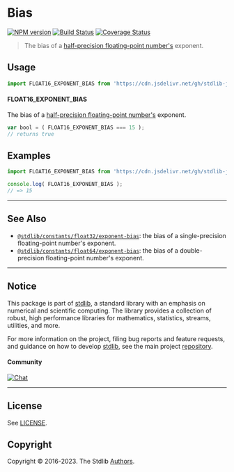 <!--

@license Apache-2.0

Copyright (c) 2018 The Stdlib Authors.

Licensed under the Apache License, Version 2.0 (the "License");
you may not use this file except in compliance with the License.
You may obtain a copy of the License at

   http://www.apache.org/licenses/LICENSE-2.0

Unless required by applicable law or agreed to in writing, software
distributed under the License is distributed on an "AS IS" BASIS,
WITHOUT WARRANTIES OR CONDITIONS OF ANY KIND, either express or implied.
See the License for the specific language governing permissions and
limitations under the License.

-->

# Bias

[![NPM version][npm-image]][npm-url] [![Build Status][test-image]][test-url] [![Coverage Status][coverage-image]][coverage-url] <!-- [![dependencies][dependencies-image]][dependencies-url] -->

> The bias of a [half-precision floating-point number's][half-precision-floating-point-format] exponent.



<section class="usage">

## Usage

```javascript
import FLOAT16_EXPONENT_BIAS from 'https://cdn.jsdelivr.net/gh/stdlib-js/constants-float16-exponent-bias@deno/mod.js';
```

#### FLOAT16_EXPONENT_BIAS

The bias of a [half-precision floating-point number's][half-precision-floating-point-format] exponent.

```javascript
var bool = ( FLOAT16_EXPONENT_BIAS === 15 );
// returns true
```

</section>

<!-- /.usage -->

<section class="examples">

## Examples

<!-- TODO: better example -->

<!-- eslint no-undef: "error" -->

```javascript
import FLOAT16_EXPONENT_BIAS from 'https://cdn.jsdelivr.net/gh/stdlib-js/constants-float16-exponent-bias@deno/mod.js';

console.log( FLOAT16_EXPONENT_BIAS );
// => 15
```

</section>

<!-- /.examples -->

<!-- Section for related `stdlib` packages. Do not manually edit this section, as it is automatically populated. -->

<section class="related">

* * *

## See Also

-   <span class="package-name">[`@stdlib/constants/float32/exponent-bias`][@stdlib/constants/float32/exponent-bias]</span><span class="delimiter">: </span><span class="description">the bias of a single-precision floating-point number's exponent.</span>
-   <span class="package-name">[`@stdlib/constants/float64/exponent-bias`][@stdlib/constants/float64/exponent-bias]</span><span class="delimiter">: </span><span class="description">the bias of a double-precision floating-point number's exponent.</span>

</section>

<!-- /.related -->

<!-- Section for all links. Make sure to keep an empty line after the `section` element and another before the `/section` close. -->


<section class="main-repo" >

* * *

## Notice

This package is part of [stdlib][stdlib], a standard library with an emphasis on numerical and scientific computing. The library provides a collection of robust, high performance libraries for mathematics, statistics, streams, utilities, and more.

For more information on the project, filing bug reports and feature requests, and guidance on how to develop [stdlib][stdlib], see the main project [repository][stdlib].

#### Community

[![Chat][chat-image]][chat-url]

---

## License

See [LICENSE][stdlib-license].


## Copyright

Copyright &copy; 2016-2023. The Stdlib [Authors][stdlib-authors].

</section>

<!-- /.stdlib -->

<!-- Section for all links. Make sure to keep an empty line after the `section` element and another before the `/section` close. -->

<section class="links">

[npm-image]: http://img.shields.io/npm/v/@stdlib/constants-float16-exponent-bias.svg
[npm-url]: https://npmjs.org/package/@stdlib/constants-float16-exponent-bias

[test-image]: https://github.com/stdlib-js/constants-float16-exponent-bias/actions/workflows/test.yml/badge.svg?branch=main
[test-url]: https://github.com/stdlib-js/constants-float16-exponent-bias/actions/workflows/test.yml?query=branch:main

[coverage-image]: https://img.shields.io/codecov/c/github/stdlib-js/constants-float16-exponent-bias/main.svg
[coverage-url]: https://codecov.io/github/stdlib-js/constants-float16-exponent-bias?branch=main

<!--

[dependencies-image]: https://img.shields.io/david/stdlib-js/constants-float16-exponent-bias.svg
[dependencies-url]: https://david-dm.org/stdlib-js/constants-float16-exponent-bias/main

-->

[chat-image]: https://img.shields.io/gitter/room/stdlib-js/stdlib.svg
[chat-url]: https://gitter.im/stdlib-js/stdlib/

[stdlib]: https://github.com/stdlib-js/stdlib

[stdlib-authors]: https://github.com/stdlib-js/stdlib/graphs/contributors

[umd]: https://github.com/umdjs/umd
[es-module]: https://developer.mozilla.org/en-US/docs/Web/JavaScript/Guide/Modules

[deno-url]: https://github.com/stdlib-js/constants-float16-exponent-bias/tree/deno
[umd-url]: https://github.com/stdlib-js/constants-float16-exponent-bias/tree/umd
[esm-url]: https://github.com/stdlib-js/constants-float16-exponent-bias/tree/esm
[branches-url]: https://github.com/stdlib-js/constants-float16-exponent-bias/blob/main/branches.md

[stdlib-license]: https://raw.githubusercontent.com/stdlib-js/constants-float16-exponent-bias/main/LICENSE

[half-precision-floating-point-format]: https://en.wikipedia.org/wiki/Half-precision_floating-point_format

<!-- <related-links> -->

[@stdlib/constants/float32/exponent-bias]: https://github.com/stdlib-js/constants-float32-exponent-bias/tree/deno

[@stdlib/constants/float64/exponent-bias]: https://github.com/stdlib-js/constants-float64-exponent-bias/tree/deno

<!-- </related-links> -->

</section>

<!-- /.links -->
